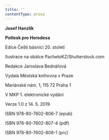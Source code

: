 ```yaml
---
title: ''
contentType: prose
---
```


<section>

**Josef Hanzlík**

**Potlesk pro Herodesa**

Edice Čeští básníci 20. století

Ilustrace na obálce PachetoKZ/Shutterstock.com

Redakce Jaroslava Bednářová

Vydala Městská knihovna v Praze

Mariánské nám. 1, 115 72 Praha 1

V MKP 1. elektronické vydání

Verze 1.0 z 14. 5. 2019

ISBN 978-80-7602-806-7 (epub)

ISBN 978-80-7602-807-4 (pdf)

ISBN 978-80-7602-808-1 (prc)

</section>
